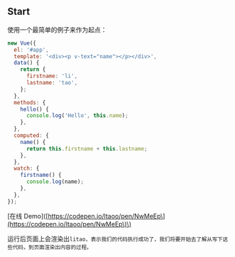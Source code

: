 ## Start

使用一个最简单的例子来作为起点：

```javascript
new Vue({
  el: '#app',
  template: '<div><p v-text="name"></p></div>',
  data() {
    return {
      firstname: 'li',
      lastname: 'tao',
    };
  },
  methods: {
    hello() {
      console.log('Hello', this.name);
    },
  },
  computed: {
    name() {
      return this.firstname + this.lastname;
    },
  },
  watch: {
    firstname() {
      console.log(name);
    },
  },
});
```

\[在线 Demo\]\([https://codepen.io/ltaoo/pen/NwMeEp\](https://codepen.io/ltaoo/pen/NwMeEp\)\)

运行后页面上会渲染出`litao，表示我们的代码执行成功了，我们将要开始去了解从写下这些代码，到页面渲染出内容的过程。`

